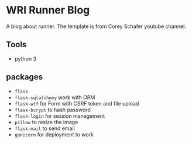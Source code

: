 # WRI Runner Blog

A blog about runner.  The template is from Corey Schafer youtube channel.

## Tools
- python 3

## packages
- `flask`
- `flask-sqlalchemy` work with ORM 
- `flask-wtf` for Form with CSRF token and file upload
- `flask-bcrypt` to hash password
- `flask-login` for session management 
- `pillow` to resize the image
- `flask-mail` to send email
- `gunicorn` for deployment to work
